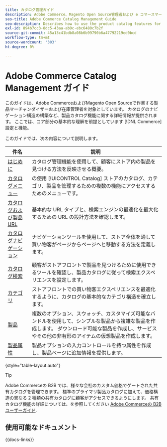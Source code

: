 ```yaml
---
title: カタログ管理ガイド
description: Adobe Commerce、Magento Open Source管理者および e コマースマーチャンダイザー向けの製品カタログ機能に関する包括的な情報です。
seo-title: Adobe Commerce Catalog Management Guide
seo-description: Describes how to use the product catalog features for Adobe Commerce and Magento Open Source.
exl-id: 894b7cc3-8dc5-43aa-ab9c-ebc6480c7b2f
source-git-commit: 45a13c41bdb8a08b6b99790b6a47792219ed0bcd
workflow-type: tm+mt
source-wordcount: '303'
ht-degree: 0%

---
```


# Adobe Commerce Catalog Management ガイド

このガイドは、Adobe CommerceおよびMagento Open Sourceで作業する製品マーチャンダイザーおよび在庫管理者を対象としています。 カタログのナビゲーション構造の構築など、製品カタログ機能に関する詳細情報が提供されます。 ここでは、コア部分の基本的な理解を前提としています [!DNL Commerce] 設定と機能。

このガイドでは、次の内容について説明します。

| 件名 | 説明 |
| ------- | ----------- |
| [はじめに](introduction.md) | カタログ管理機能を使用して、顧客にストア内の製品を見つける方法を反映させる概要。 |
| [カタログメニュー](catalog-menu.md) | の使用 [!UICONTROL Catalog] ストアのカタログ、カテゴリ、製品を管理するための複数の機能にアクセスするためのメニューです。 |
| [カタログおよび製品 URL](catalog-urls.md) | 基本的な URL タイプと、検索エンジンの最適化を最大化するための URL の設計方法を確認します。 |
| [カタログナビゲーション](navigation.md) | ナビゲーションツールを使用して、ストア全体を通して買い物客がページからページへと移動する方法を定義します。 |
| [カタログ検索](search.md) | 顧客がストアフロントで製品を見つけるために使用できるツールを確認し、製品カタログに従って検索エクスペリエンスを設定します。 |
| [カテゴリ](categories.md) | ストアフロントでの買い物客エクスペリエンスを最適化するように、カタログの基本的なカテゴリ構造を確立します。 |
| [製品](products-list.md) | 複数のオプション、スウォッチ、カスタマイズ可能なバンドルを使用して、シンプルな製品から複雑な製品を作成します。 ダウンロード可能な製品を作成し、サービスやその他の非有形のアイテムの仮想製品を作成します。 |
| [製品属性](product-attributes.md) | 製品オプションの入力コントロールを持つ属性を作成し、製品ページに追加情報を提供します。 |

{style="table-layout:auto"}

>[!TIP]
>
>Adobe Commerceの B2B では、様々な会社のカスタム価格でゲートされた共有カタログを管理できます。 標準のプライマリ製品カタログに加えて、価格構造の異なる 2 種類の共有カタログに顧客がアクセスできるようにします。 共有カタログ機能の詳細については、を参照してください [Adobe Commerceの B2B ユーザーガイド](../b2b/catalog-shared.md).

## 使用可能なドキュメント

{{docs-links}}
